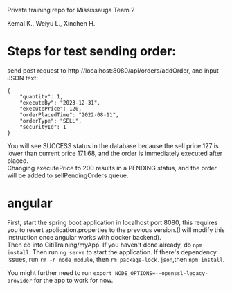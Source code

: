 Private training repo for Mississauga Team 2

Kemal K., Weiyu L., Xinchen H.

# Steps for test sending order:
send post request to http://localhost:8080/api/orders/addOrder, and input JSON text:
```
{
    "quantity": 1,
    "executeBy": "2023-12-31",
    "executePrice": 120,
    "orderPlacedTime": "2022-08-11",
    "orderType": "SELL",
    "securityId": 1
}

```
You will see SUCCESS status in the database because the sell price 127 is lower than current price 171.68, and the order is immediately executed after placed.  
Changing executePrice to 200 results in a PENDING status, and the order will be added to sellPendingOrders queue.
# angular
First, start the spring boot application in localhost port 8080, this requires you to revert application.properties to the previous version.(I will modify this instruction once angular works with docker backend).  
Then cd into CitiTraining/myApp. If you haven't done already, do ```npm install```. Then run ```ng serve``` to start the application. If there's dependency issues, run ```rm -r node_module```, then 
```rm package-lock.json```,then ```npm install```.

You might further need to run `export NODE_OPTIONS=--openssl-legacy-provider` for the app to work for now. 
